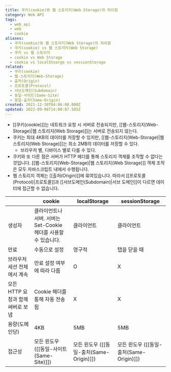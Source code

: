 ```yaml
---
title: 쿠키(cookie)와 웹 스토리지(Web Storage)의 차이점
category: Web API
tags:
  - web_api
  - web
  - cookie
aliases:
  - 쿠키(cookie)와 웹 스토리지(Web Storage)의 차이점
  - 쿠키(cookie) vs 웹 스토리지(Web Storage)
  - 쿠키 vs 웹 스토리지
  - cookie vs Web Storage
  - cookie vs localStoarge vs sessionStorage
related:
  - 쿠키(cookie)
  - 웹-스토리지(Web-Storage)
  - 출처(Origin)
  - 프로토콜(Protocol)
  - 서브도메인(Subdomain)
  - 동일-사이트(Same-Site)
  - 동일-출처(Same-Origin)
created: 2021-12-30T04:06:00.000Z
updated: 2022-09-06T14:00:07.505Z
---
```


- [[쿠키(cookie)]]는 네트워크 요청 시 서버로 전송되지만, [[웹-스토리지(Web-Storage)|웹 스토리지(Web Storage)]]는 서버로 전송되지 않는다.
- 쿠키는 최대 4KB의 데이터를 저장할 수 있지만, [[웹-스토리지(Web-Storage)|웹 스토리지(Web Storage)]]는 최소 2MB의 데이터를 저장할 수 있다.
  - 브라우저 별, 디바이스 별로 다를 수 있다.
- 쿠키와 또 다른 점은 서버가 HTTP 헤더를 통해 스토리지 객체를 조작할 수 없다는 것입니다. [[웹-스토리지(Web-Storage)|웹 스토리지(Web Storage)]] 객체 조작은 모두 자바스크립트 내에서 수행됩니다.
- 웹 스토리지 객체는 [[출처(Origin)]]에 묶여있습니다. 따라서 [[프로토콜(Protocol)|프로토콜]]과 [[서브도메인(Subdomain)|서브 도메인]]이 다르면 데이터에 접근할 수 없습니다.

|                                   | cookie                                                          | localStorage                             | sessionStorage                           |
| --------------------------------- | --------------------------------------------------------------- | ---------------------------------------- | ---------------------------------------- |
| 생성자                            | 클라이언트나 서버. 서버는 Set-Cookie 헤더를 사용할 수 있습니다. | 클라이언트                               | 클라이언트                               |
| 만료                              | 수동으로 설정                                                   | 영구적                                   | 탭을 닫을 때                             |
| 브라우저 세션 전체에서 계속       | 만료 설정 여부에 따라 다름                                      | O                                        | X                                        |
| 모든 HTTP 요청과 함께 써버로 보냄 | Cookie 헤더를 통해 자동 전송 됨                                 | X                                        | X                                        |
| 용량(도메인당)                    | 4KB                                                             | 5MB                                      | 5MB                                      |
| 접근성                            | 모든 윈도우 ([[동일-사이트(Same-Site)]])                        | 모든 윈도우 ([[동일-출처(Same-Origin)]]) | 모든 윈도우 ([[동일-출처(Same-Origin)]]) |
